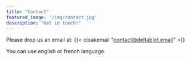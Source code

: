 ```yaml
---
title: "Contact"
featured_image: '/img/contact.jpg'
description: "Get in touch!"
---
```


Please drop us an email at: {{< cloakemail "contact@deltablot.email" >}}

You can use english or french language.
